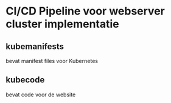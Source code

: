# CI/CD Pipeline voor webserver cluster implementatie


## kubemanifests
bevat manifest files voor Kubernetes

## kubecode
bevat code voor de website
